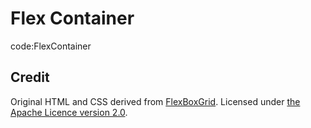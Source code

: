 # Flex Container

code:FlexContainer
## Credit
Original HTML and CSS derived from [FlexBoxGrid](http://flexboxgrid.com/). Licensed under [the Apache Licence version 2.0](https://github.com/kristoferjoseph/flexboxgrid).
